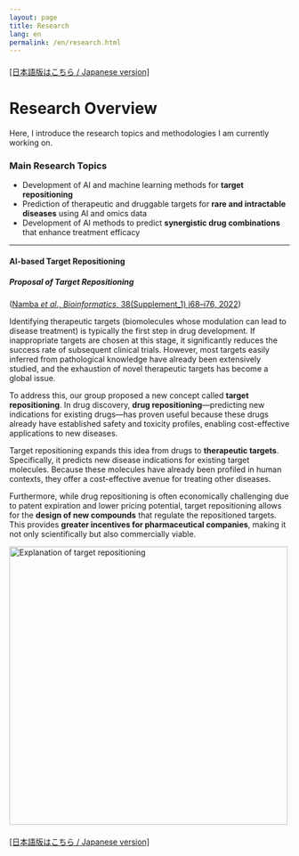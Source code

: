 ```yaml
---
layout: page
title: Research
lang: en
permalink: /en/research.html
---
```


<div style="margin-top: 20px;">
  <a href="../research.html">
    [日本語版はこちら / Japanese version]
  </a>
</div>

# Research Overview

Here, I introduce the research topics and methodologies I am currently working on.

### Main Research Topics
- Development of AI and machine learning methods for **target repositioning**
- Prediction of therapeutic and druggable targets for **rare and intractable diseases** using AI and omics data
- Development of AI methods to predict **synergistic drug combinations** that enhance treatment efficacy

---

#### AI-based Target Repositioning  
##### Proposal of Target Repositioning  
([Namba _et al_., _Bioinformatics_, 38(Supplement_1) i68–i76, 2022](https://doi.org/10.1093/bioinformatics/btac240))

Identifying therapeutic targets (biomolecules whose modulation can lead to disease treatment) is typically the first step in drug development. If inappropriate targets are chosen at this stage, it significantly reduces the success rate of subsequent clinical trials. However, most targets easily inferred from pathological knowledge have already been extensively studied, and the exhaustion of novel therapeutic targets has become a global issue.

To address this, our group proposed a new concept called **target repositioning**. In drug discovery, **drug repositioning**—predicting new indications for existing drugs—has proven useful because these drugs already have established safety and toxicity profiles, enabling cost-effective applications to new diseases.

Target repositioning expands this idea from drugs to **therapeutic targets**. Specifically, it predicts new disease indications for existing target molecules. Because these molecules have already been profiled in human contexts, they offer a cost-effective avenue for treating other diseases.

Furthermore, while drug repositioning is often economically challenging due to patent expiration and lower pricing potential, target repositioning allows for the **design of new compounds** that regulate the repositioned targets. This provides **greater incentives for pharmaceutical companies**, making it not only scientifically but also commercially viable.

<img src="../assects/target_repositioning_en.png" alt="Explanation of target repositioning" width="500">


<div style="margin-top: 20px;">
  <a href="../research.html">
    [日本語版はこちら / Japanese version]
  </a>
</div>
